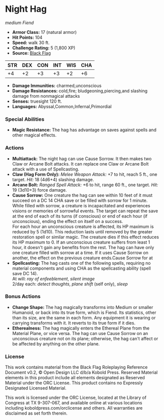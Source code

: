 # Night Hag

*medium* *Fiend*

- **Armor Class:** 17 (natural armor)
- **Hit Points:** 104 
- **Speed:** walk 30 ft.
- **Challenge Rating:** 5 (1,800 XP)
- **Source:** [Black Flag](https://koboldpress.com/kpstore/product/tovrpg-pg-mv/)

| STR | DEX | CON | INT | WIS | CHA |
| --- | --- | --- | --- | --- | --- |
| +4 | +2 | +3 | +3 | +2 | +6 |

- **Damage Immunities:** charmed,unconscious
- **Damage Resistances:** cold,fire; bludgeoning,piercing,and slashing damage from nonmagical attacks
- **Senses:** truesight 120 ft.
- **Languages:** Abyssal,Common,Infernal,Primordial

### Special Abilities

- **Magic Resistance:** The hag has advantage on saves against spells and other magical effects.

### Actions

- **Multiattack:** The night hag can use Cause Sorrow. It then makes two Claw or Arcane Bolt attacks. It can replace one Claw or Arcane Bolt attack with a use of Spellcasting.
- **Claw (Hag Form Only):** _Melee Weapon Attack:_ +7 to hit, reach 5 ft., one target. _Hit:_ 18 (4d6+4) slashing damage.
- **Arcane Bolt:** _Ranged Spell Attack:_ +6 to hit, range 60 ft., one target. _Hit:_ 19 (3d10+3) force damage.
- **Cause Sorrow:** One creature the hag can see within 10 feet of it must succeed on a DC 14 CHA save or be filled with sorrow for 1 minute. While filled with sorrow, a creature is incapacitated and experiences visions or memories of sorrowful events. The target can repeat the save at the end of each of its turns (if conscious) or end of each hour (if unconscious), ending the effect on itself on a success.<br>For each hour an unconscious creature is affected, its HP maximum is reduced by 5 (1d10). This reduction lasts until removed by the greater restoration spell or similar magic. The creature dies if this effect reduces its HP maximum to 0. If an unconscious creature suffers from least 1 hour, it doesn't gain any benefits from the rest. The hag can have only one creature filled with sorrow at a time. If it uses Cause Sorrow on another, the effect on the previous creature ends.Cause Sorrow for at
- **Spellcasting:** The hag casts one of the following spells, requiring no material components and using CHA as the spellcasting ability (spell save DC 14).<br>At will: _ray of enfeeblement_, _silent image_<br>2/day each: _detect thoughts_, _plane shift_ (self only), _sleep_

### Bonus Actions

- **Change Shape:** The hag magically transforms into Medium or smaller Humanoid, or back into its true form, which is Fiend. Its statistics, other than its size, are the same in each form. Any equipment it is wearing or carrying transforms with it. It reverts to its true form if it dies.
- **Etherealness:** The hag magically enters the Ethereal Plane from the Material Plane, or vice versa. The hag can use Cause Sorrow on an unconscious creature not on its plane; otherwise, the hag can't affect or be affected by anything on the other plane.


### License

This work contains material from the Black Flag Roleplaying Reference Document v0.2, © Open Design LLC d/b/a Kobold Press. Reserved Material elements in this product include all elements designated as Reserved Material under the ORC License. This product contains no Expressly Designated Licensed Material.

This work is licensed under the ORC License, located at the Library of Congress at TX 9-307-067, and available online at various locations including koboldpress.com/orclicense and others. All warranties are disclaimed as set forth therein.
